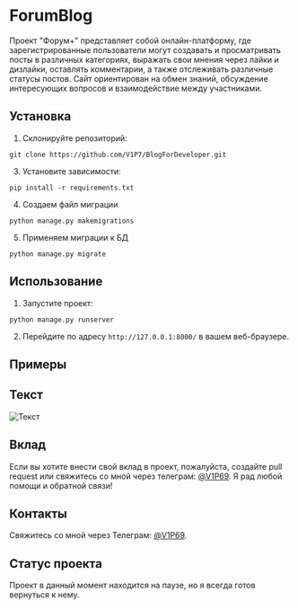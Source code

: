 # ForumBlog

Проект "Форум+" представляет собой онлайн-платформу, где зарегистрированные пользователи могут создавать и просматривать посты в различных категориях, выражать свои мнения через лайки и дизлайки, оставлять комментарии, а также отслеживать различные статусы постов. Сайт ориентирован на обмен знаний, обсуждение интересующих вопросов и взаимодействие между участниками.

## Установка

1. Склонируйте репозиторий:
   
```git clone https://github.com/V1P7/BlogForDeveloper.git```

3. Установите зависимости:
   
```pip install -r requirements.txt```

4. Создаем файл миграции

```python manage.py makemigrations```

5. Применяем миграции к БД

```python manage.py migrate```

## Использование

1. Запустите проект:
   
```python manage.py runserver```

2. Перейдите по адресу `http://127.0.0.1:8000/` в вашем веб-браузере.

## Примеры
## Текст
![Текст](ссылка)

## Вклад

Если вы хотите внести свой вклад в проект, пожалуйста, создайте pull request или свяжитесь со мной через телеграм: [@V1P69](https://t.me/V1P69). Я рад любой помощи и обратной связи!

## Контакты

Свяжитесь со мной через Телеграм: [@V1P69](https://t.me/V1P69).

## Статус проекта

Проект в данный момент находится на паузе, но я всегда готов вернуться к нему.
